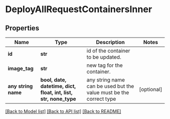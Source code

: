 # DeployAllRequestContainersInner


## Properties
Name | Type | Description | Notes
------------ | ------------- | ------------- | -------------
**id** | **str** | id of the container to be updated. | 
**image_tag** | **str** | new tag for the container. | 
**any string name** | **bool, date, datetime, dict, float, int, list, str, none_type** | any string name can be used but the value must be the correct type | [optional]

[[Back to Model list]](../README.md#documentation-for-models) [[Back to API list]](../README.md#documentation-for-api-endpoints) [[Back to README]](../README.md)


